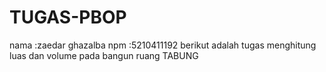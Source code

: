 # TUGAS-PBOP
nama :zaedar ghazalba
npm  :5210411192
berikut adalah tugas menghitung luas dan volume pada bangun ruang TABUNG
